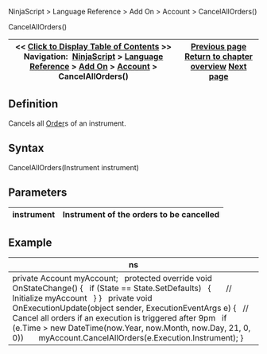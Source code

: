 ﻿
NinjaScript \> Language Reference \> Add On \> Account \> CancelAllOrders()

CancelAllOrders()

| \<\< [Click to Display Table of Contents](accounts_cancelallorders.md) \>\> **Navigation:**     [NinjaScript](ninjascript.md) \> [Language Reference](language_reference_wip.md) \> [Add On](add_on.md) \> [Account](account_class.md) \> CancelAllOrders() | [Previous page](cancel.md) [Return to chapter overview](account_class.md) [Next page](change.md) |
| --- | --- |
## Definition
Cancels all [Order](order.md)s of an instrument.
 
## Syntax
CancelAllOrders(Instrument instrument)
 
## Parameters

| instrument | Instrument of the orders to be cancelled |
| --- | --- |

## Example

| ns |
| --- |
| private Account myAccount;   protected override void OnStateChange() {    if (State \=\= State.SetDefaults)    {        // Initialize myAccount    } }   private void OnExecutionUpdate(object sender, ExecutionEventArgs e) {    // Cancel all orders if an execution is triggered after 9pm    if (e.Time \> new DateTime(now.Year, now.Month, now.Day, 21, 0, 0))        myAccount.CancelAllOrders(e.Execution.Instrument); } |
